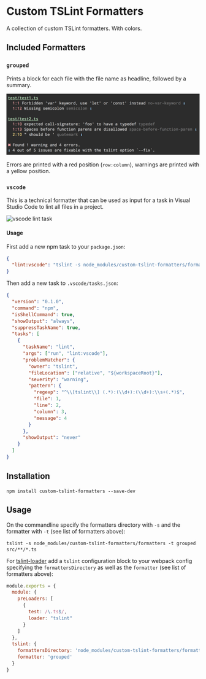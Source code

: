 Custom TSLint Formatters
========================

A collection of custom TSLint formatters. With colors.

Included Formatters
-------------------

### `grouped`

Prints a block for each file with the file name as headline, followed by a summary.

<img width="662" alt="custom tslint formatter grouped" src="docs/screenshots/grouped.png">

Errors are printed with a red position (`row:column`), warnings are printed with a yellow position.

### `vscode`

This is a technical formatter that can be used as input for a task in Visual Studio Code to lint all files in a project.

![vscode lint task](https://cloud.githubusercontent.com/assets/761683/16345792/16a2595a-3a44-11e6-9e54-023f7d7e5611.gif)

#### Usage

First add a new npm task to your `package.json`:

```json
{
  "lint:vscode": "tslint -s node_modules/custom-tslint-formatters/formatters -t vscode 'src/**/*.+(ts|tsx)'"
}
```

Then add a new task to `.vscode/tasks.json`:

```json
{
  "version": "0.1.0",
  "command": "npm",
  "isShellCommand": true,
  "showOutput": "always",
  "suppressTaskName": true,
  "tasks": [
    {
      "taskName": "lint",
      "args": ["run", "lint:vscode"],
      "problemMatcher": {
        "owner": "tslint",
        "fileLocation": ["relative", "${workspaceRoot}"],
        "severity": "warning",
        "pattern": {
          "regexp": "^\\[tslint\\] (.*):(\\d+):(\\d+):\\s+(.*)$",
          "file": 1,
          "line": 2,
          "column": 3,
          "message": 4
        }
      },
      "showOutput": "never"
    }
  ]
}
```

Installation
------------

```
npm install custom-tslint-formatters --save-dev
```

Usage
-----

On the commandline specify the formatters directory with `-s` and the formatter with `-t` (see list of formatters above):
```
tslint -s node_modules/custom-tslint-formatters/formatters -t grouped src/**/*.ts
```

For [tslint-loader][] add a `tslint` configuration block to your webpack config specifying the `formattersDirectory` as well as the `formatter` (see list of formatters above):
```javascript
module.exports = {
  module: {
    preLoaders: [
      {
        test: /\.ts$/,
        loader: "tslint"
      }
    ]
  },
  tslint: {
    formattersDirectory: 'node_modules/custom-tslint-formatters/formatters',
    formatter: 'grouped'
  }
}
```

[tslint-loader]: https://github.com/wbuchwalter/tslint-loader
